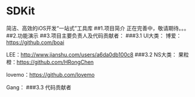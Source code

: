 # SDKit
简洁、高效的iOS开发“一站式”工具库
##1.项目简介
正在完善中，敬请期待。。。
##2.功能演示
##3.项目主要负责人及代码贡献者：
###3.1 UI大类：
博爱：https://github.com/boai

LEE：http://www.jianshu.com/users/a6da0db100c8
###3.2 NS大类：
果粒橙：https://github.com/HRongChen

lovemo：https://github.com/lovemo  

Gang：
###3.3 代码贡献者
